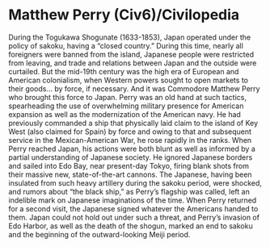 # Matthew Perry (Civ6)/Civilopedia

During the Togukawa Shogunate (1633-1853), Japan operated under the policy of sakoku, having a “closed country.” During this time, nearly all foreigners were banned from the island, Japanese people were restricted from leaving, and trade and relations between Japan and the outside were curtailed. But the mid-19th century was the high era of European and American colonialism, when Western powers sought to open markets to their goods… by force, if necessary. And it was Commodore Matthew Perry who brought this force to Japan.
Perry was an old hand at such tactics, spearheading the use of overwhelming military presence for American expansion as well as the modernization of the American navy. He had previously commanded a ship that physically laid claim to the island of Key West (also claimed for Spain) by force and owing to that and subsequent service in the Mexican-American War, he rose rapidly in the ranks.
When Perry reached Japan, his actions were both blunt as well as informed by a partial understanding of Japanese society. He ignored Japanese borders and sailed into Edo Bay, near present-day Tokyo, firing blank shots from their massive new, state-of-the-art cannons. The Japanese, having been insulated from such heavy artillery during the sakoku period, were shocked, and rumors about “the black ship,” as Perry’s flagship was called, left an indelible mark on Japanese imaginations of the time. When Perry returned for a second visit, the Japanese signed whatever the Americans handed to them.
Japan could not hold out under such a threat, and Perry’s invasion of Edo Harbor, as well as the death of the shogun, marked an end to sakoku and the beginning of the outward-looking Meiji period.